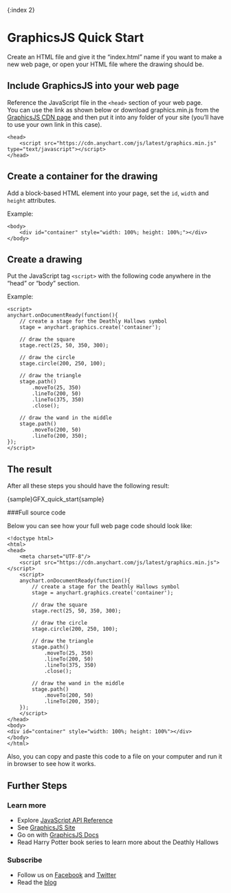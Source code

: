 {:index 2}
# GraphicsJS Quick Start

Create an HTML file and give it the “index.html” name if you want to make a new web page, or open your HTML file where the drawing should be.

## Include GraphicsJS into your web page

Reference the JavaScript file in the `<head>` section of your web page.  
You can use the link as shown below or download graphics.min.js from the [GraphicsJS CDN page](https://cdn.anychart.com/#graphics) and then put it into any folder of your site (you’ll have to use your own link in this case). 

```
<head>
    <script src="https://cdn.anychart.com/js/latest/graphics.min.js" type="text/javascript"></script>
</head>
```

## Create a container for the drawing

Add a block-based HTML element into your page, set the `id`, `width` and `height` attributes.

Example:
```
<body>
    <div id="container" style="width: 100%; height: 100%;"></div>
</body>
```  

## Create a drawing

Put the JavaScript tag `<script>` with the following code anywhere in the “head” or “body” section.

Example:

```
<script>
anychart.onDocumentReady(function(){
    // create a stage for the Deathly Hallows symbol
    stage = anychart.graphics.create('container');

    // draw the square
    stage.rect(25, 50, 350, 300);

    // draw the circle
    stage.circle(200, 250, 100);

    // draw the triangle
    stage.path()
        .moveTo(25, 350)
        .lineTo(200, 50)
        .lineTo(375, 350)
        .close();

    // draw the wand in the middle
    stage.path()
        .moveTo(200, 50)
        .lineTo(200, 350);
});
</script>
```
  
## The result

After all these steps you should have the following result:

{sample}GFX\_quick\_start{sample}

###Full source code

Below you can see how your full web page code should look like:
```
<!doctype html>
<html>
<head>
    <meta charset="UTF-8"/>
    <script src="https://cdn.anychart.com/js/latest/graphics.min.js"></script>
    <script>
    anychart.onDocumentReady(function(){
        // create a stage for the Deathly Hallows symbol
        stage = anychart.graphics.create('container');

        // draw the square
        stage.rect(25, 50, 350, 300);

        // draw the circle
        stage.circle(200, 250, 100);

        // draw the triangle
        stage.path()
            .moveTo(25, 350)
            .lineTo(200, 50)
            .lineTo(375, 350)
            .close();

        // draw the wand in the middle
        stage.path()
            .moveTo(200, 50)
            .lineTo(200, 350);
    });
    </script>
</head>
<body>
<div id="container" style="width: 100%; height: 100%"></div>
</body>
</html>
```

Also, you can copy and paste this code to a file on your computer and run it in browser to see how it works.  

## Further Steps

### Learn more

* Explore [JavaScript API Reference](https://api.anychart.com/latest/anychart.graphics)
* See [GraphicsJS Site](http://www.graphicsjs.com/)
* Go on with [GraphicsJS Docs](Overview)
* Read Harry Potter book series to learn more about the Deathly Hallows

### Subscribe

* Follow us on [Facebook](https://www.facebook.com/AnyCharts) and [Twitter](https://twitter.com/intent/follow?&screen_name=anychart&original_referer=http%3A%2F%2Fdocs.anychart.com)
* Read the [blog](http://www.anychart.com/blog/)



